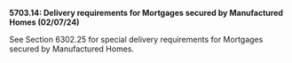 **5703.14: Delivery requirements for Mortgages secured by Manufactured
Homes (02/07/24)**

See Section 6302.25 for special delivery requirements for Mortgages
secured by Manufactured Homes.